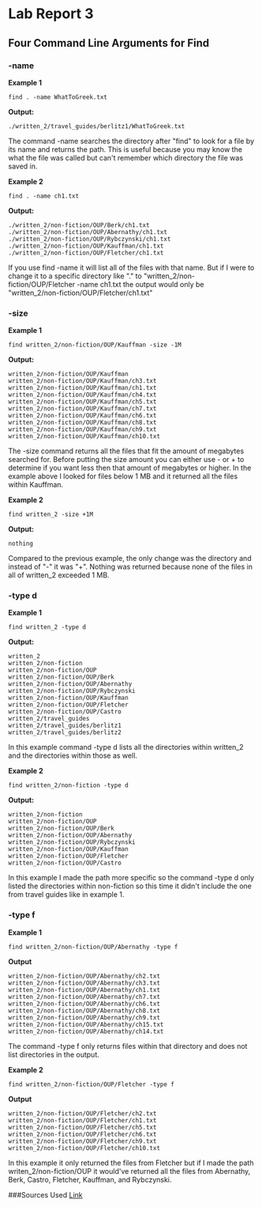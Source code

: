 # Lab Report 3

## Four Command Line Arguments for Find

### -name

**Example 1**

```
find . -name WhatToGreek.txt
```

**Output:**

```
./written_2/travel_guides/berlitz1/WhatToGreek.txt
```

The command -name searches the directory after "find" to look for a file by its name and returns the path.
This is useful because you may know the what the file was called but can't remember which directory the file was saved in.

**Example 2**

```
find . -name ch1.txt
```

**Output:**

```
./written_2/non-fiction/OUP/Berk/ch1.txt
./written_2/non-fiction/OUP/Abernathy/ch1.txt
./written_2/non-fiction/OUP/Rybczynski/ch1.txt
./written_2/non-fiction/OUP/Kauffman/ch1.txt
./written_2/non-fiction/OUP/Fletcher/ch1.txt
```

If you use find -name it will list all of the files with that name. But if I were to change it to a specific directory like "." to "written_2/non-fiction/OUP/Fletcher -name ch1.txt the output would only be "written_2/non-fiction/OUP/Fletcher/ch1.txt"

### -size

**Example 1**

```
find written_2/non-fiction/OUP/Kauffman -size -1M
```

**Output:**

```
written_2/non-fiction/OUP/Kauffman
written_2/non-fiction/OUP/Kauffman/ch3.txt
written_2/non-fiction/OUP/Kauffman/ch1.txt
written_2/non-fiction/OUP/Kauffman/ch4.txt
written_2/non-fiction/OUP/Kauffman/ch5.txt
written_2/non-fiction/OUP/Kauffman/ch7.txt
written_2/non-fiction/OUP/Kauffman/ch6.txt
written_2/non-fiction/OUP/Kauffman/ch8.txt
written_2/non-fiction/OUP/Kauffman/ch9.txt
written_2/non-fiction/OUP/Kauffman/ch10.txt
```

The -size command returns all the files that fit the amount of megabytes searched for. Before putting the size amount you can either use - or + to determine if you want less then that amount of megabytes or higher. In the example above I looked for files below 1 MB and it returned all the files within Kauffman.

**Example 2**

```
find written_2 -size +1M
```

**Output:**
```
nothing
```

Compared to the previous example, the only change was the directory and instead of "-" it was "+". Nothing was returned because none of the files in all of written_2 exceeded 1 MB.

### -type d

**Example 1**

```
find written_2 -type d
```

**Output:**

```
written_2
written_2/non-fiction
written_2/non-fiction/OUP
written_2/non-fiction/OUP/Berk
written_2/non-fiction/OUP/Abernathy
written_2/non-fiction/OUP/Rybczynski
written_2/non-fiction/OUP/Kauffman
written_2/non-fiction/OUP/Fletcher
written_2/non-fiction/OUP/Castro
written_2/travel_guides
written_2/travel_guides/berlitz1
written_2/travel_guides/berlitz2
```

In this example command -type d lists all the directories within written_2 and the directories within those as well.


**Example 2**

```
find written_2/non-fiction -type d
```

**Output:**

```
written_2/non-fiction
written_2/non-fiction/OUP
written_2/non-fiction/OUP/Berk
written_2/non-fiction/OUP/Abernathy
written_2/non-fiction/OUP/Rybczynski
written_2/non-fiction/OUP/Kauffman
written_2/non-fiction/OUP/Fletcher
written_2/non-fiction/OUP/Castro
```

In this example I made the path more specific so the command -type d only listed the directories within non-fiction so this time it didn't include the one from travel guides like in example 1.

### -type f

**Example 1**

```
find written_2/non-fiction/OUP/Abernathy -type f
```

**Output**

```
written_2/non-fiction/OUP/Abernathy/ch2.txt
written_2/non-fiction/OUP/Abernathy/ch3.txt
written_2/non-fiction/OUP/Abernathy/ch1.txt
written_2/non-fiction/OUP/Abernathy/ch7.txt
written_2/non-fiction/OUP/Abernathy/ch6.txt
written_2/non-fiction/OUP/Abernathy/ch8.txt
written_2/non-fiction/OUP/Abernathy/ch9.txt
written_2/non-fiction/OUP/Abernathy/ch15.txt
written_2/non-fiction/OUP/Abernathy/ch14.txt
```

The command -type f only returns files within that directory and does not list directories in the output.

**Example 2**

```
find written_2/non-fiction/OUP/Fletcher -type f
```

**Output**

```
written_2/non-fiction/OUP/Fletcher/ch2.txt
written_2/non-fiction/OUP/Fletcher/ch1.txt
written_2/non-fiction/OUP/Fletcher/ch5.txt
written_2/non-fiction/OUP/Fletcher/ch6.txt
written_2/non-fiction/OUP/Fletcher/ch9.txt
written_2/non-fiction/OUP/Fletcher/ch10.txt
```

In this example it only returned the files from Fletcher but if I made the path writen_2/non-fiction/OUP it would've returned all the files from Abernathy, Berk, Castro, Fletcher, Kauffman, and Rybczynski.

###Sources Used
[Link](https://www.tecmint.com/35-practical-examples-of-linux-find-command/)
